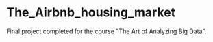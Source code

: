 # The_Airbnb_housing_market
Final project completed for the course "The Art of Analyzing Big Data".
